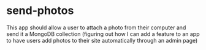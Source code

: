 # send-photos
This app should allow a user to attach a photo from their computer and send it a MongoDB collection (figuring out how I can add a feature to an app to have users add photos to their site automatically through an admin page)
